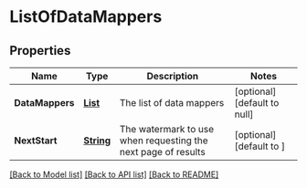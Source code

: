 # ListOfDataMappers
## Properties

Name | Type | Description | Notes
------------ | ------------- | ------------- | -------------
**DataMappers** | [**List**](DataMapper.md) | The list of data mappers | [optional] [default to null]
**NextStart** | [**String**](string.md) | The watermark to use when requesting the next page of results | [optional] [default to ]

[[Back to Model list]](../README.md#documentation-for-models) [[Back to API list]](../README.md#documentation-for-api-endpoints) [[Back to README]](../README.md)

